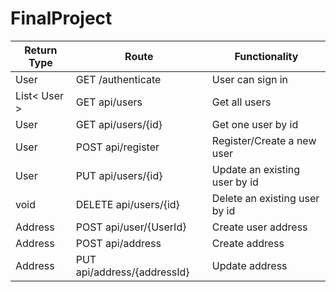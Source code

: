 # FinalProject


| Return Type | Route            | Functionality |
| ----------- | ---------------- |---------------|
|User | GET /authenticate| User can sign in| 
|List< User > | GET api/users    |Get all users |
| User   | GET api/users/{id}       |Get one user by id|
| User   | POST api/register       |Register/Create a new user|
| User   | PUT api/users/{id}       |Update an existing user by id|
| void   | DELETE api/users/{id}      |Delete an existing user by id|
| Address| POST  api/user/{UserId}| Create user address|
|Address| POST api/address|Create address|
|Address| PUT api/address/{addressId} | Update address|
